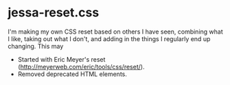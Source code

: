 # jessa-reset.css

I'm making my own CSS reset based on others I have seen, combining what I like, taking out what I don't, and adding in the things I regularly end up changing. This may 

+ Started with Eric Meyer's reset (http://meyerweb.com/eric/tools/css/reset/).  
+ Removed deprecated HTML elements.
